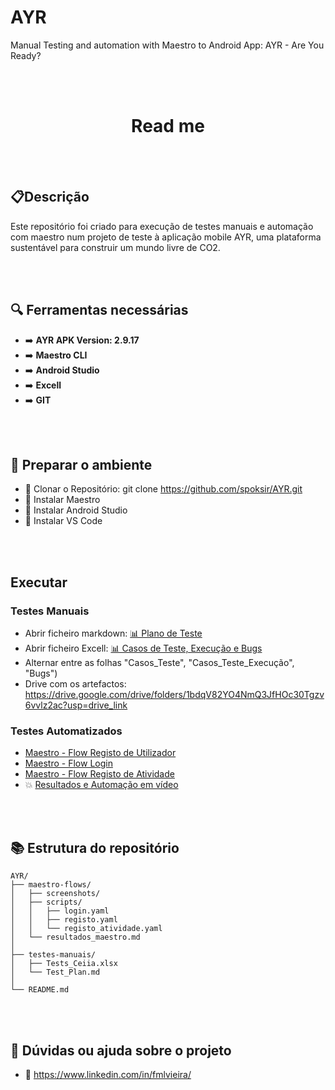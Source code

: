 # AYR
Manual Testing and automation with Maestro to Android App: AYR - Are You Ready?

  <br><br>
  <h1 align="center">Read me</h1>
    
    
<br><br>
## 📋Descrição 
  Este repositório foi criado para execução de testes manuais e automação com maestro num projeto de teste à aplicação mobile AYR, uma plataforma sustentável para construir um mundo livre de CO2.

<br><br>
## :mag: Ferramentas necessárias
- :arrow_right:  **AYR APK Version: 2.9.17**
- :arrow_right:  **Maestro CLI**
- :arrow_right:  **Android Studio**
- :arrow_right:  **Excell**
- :arrow_right:  **GIT**


<br><br>
## :wrench: Preparar o ambiente
- :large_blue_circle: Clonar o Repositório: git clone https://github.com/spoksir/AYR.git 
- :large_blue_circle: Instalar Maestro
- :large_blue_circle: Instalar Android Studio
- :large_blue_circle: Instalar VS Code


 <br><br>
## Executar
### Testes Manuais
- Abrir ficheiro markdown: [📊 Plano de Teste](testes-manuais/Test_Plan.md)
- Abrir ficheiro Excell: [📊 Casos de Teste, Execução e Bugs](https://github.com/spoksir/AYR/raw/refs/heads/main/testes-manuais/Tests_Ceiia.xlsx)
- Alternar entre as folhas "Casos_Teste", "Casos_Teste_Execução", "Bugs")
- Drive com os artefactos: https://drive.google.com/drive/folders/1bdqV82YO4NmQ3JfHOc30Tgzv6vvlz2ac?usp=drive_link

### Testes Automatizados
- [Maestro - Flow Registo de Utilizador](maestro-flows/scripts/registo.yaml)
- [Maestro - Flow Login](maestro-flows/scripts/login.yaml)
- [Maestro - Flow Registo de Atividade](maestro-flows/scripts/registo_atividade.yaml)
- :collision: [Resultados e Automação em vídeo](maestro-flows/resultados_maestro.md)

 <br><br>
## :books: Estrutura do repositório
```text
AYR/
├── maestro-flows/
│   ├── screenshots/
│   ├── scripts/
│   │   ├── login.yaml
│   │   ├── registo.yaml
│   │   └── registo_atividade.yaml
│   └── resultados_maestro.md
│
├── testes-manuais/
│   ├── Tests_Ceiia.xlsx
│   └── Test_Plan.md
│
└── README.md

```

<br><br>
## :wrench: Dúvidas ou ajuda sobre o projeto
- :large_blue_circle: https://www.linkedin.com/in/fmlvieira/
